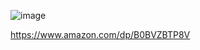 ![image](https://github.com/Len-PGH/ESP32-AHT10-OLED/assets/13131198/b124f226-8136-4963-b762-90b37f654aad)

https://www.amazon.com/dp/B0BVZBTP8V
